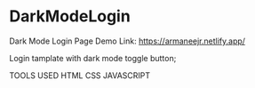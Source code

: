 # DarkModeLogin
Dark Mode Login Page
Demo Link: https://armaneejr.netlify.app/

Login tamplate with dark mode toggle button;

TOOLS USED
HTML
CSS
JAVASCRIPT

